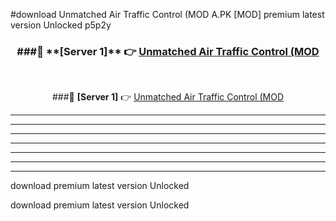 #download Unmatched Air Traffic Control (MOD A.PK [MOD] premium latest version Unlocked p5p2y 



<div align="center">
<h3>###🔹 **[Server 1]** 👉 <a href="https://download1apk.web.app/">Unmatched Air Traffic Control (MOD</a></h3><br>


###🔹 **[Server 1]** 👉 <a href="https://download1apk.web.app/">Unmatched Air Traffic Control (MOD</a></h3>
</div>



----------------------------------------------------------

----------------------------------------------------------

----------------------------------------------------------

----------------------------------------------------------

----------------------------------------------------------

----------------------------------------------------------

----------------------------------------------------------

download premium latest version Unlocked

download premium latest version Unlocked
